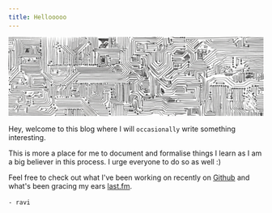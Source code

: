 ```yaml
---
title: Hellooooo 
---
```

![](images/Gemini_Generated_Image_bvpnpqbvpnpqbvpn.png)


Hey, welcome to this blog where I will `occasionally` write something interesting.

This is more a place for me to document and formalise things I learn as I am a big believer in this process. I urge everyone to do so as well :)

Feel free to check out what I've been working on recently on [Github](https://github.com/ravig31) and what's been gracing my ears [last.fm](https://www.last.fm/user/ravig31).

`- ravi`